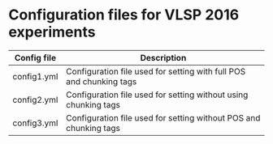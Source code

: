 # Configuration files for VLSP 2016 experiments

|Config file     | Description           |
|----------------|-----------------------|
|config1.yml     | Configuration file used for setting with full POS and chunking tags |
|config2.yml     | Configuration file used for setting without using chunking tags |
|config3.yml     | Configuration file used for setting without POS and chunking tags |
